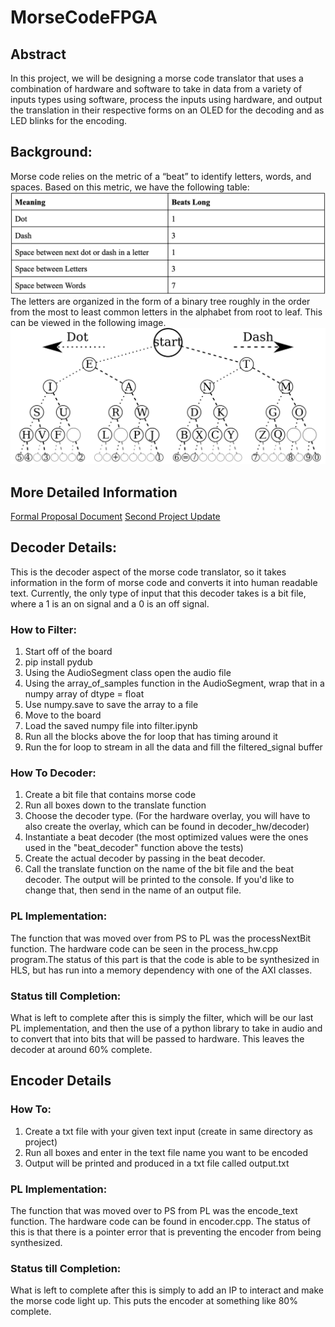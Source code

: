 # MorseCodeFPGA

## Abstract
In this project, we will be designing a morse code translator that uses a combination of hardware and software to take in data from a variety of inputs types using software, process the inputs using hardware, and output the translation in their respective forms on an OLED for the decoding and as LED blinks for the encoding.

## Background:
Morse code relies on the metric of a “beat” to identify letters, words, and spaces. Based on this metric, we have the following table:
![Table of the true beat lengths for a symbol](/read_me_refs/beat_table.png)
The letters are organized in the form of a binary tree roughly in the order from the most to least common letters in the alphabet from root to leaf. This can be viewed in the following image.
![Binary tree of the morse code letters](/read_me_refs/morse_code_translator.png)

## More Detailed Information
[Formal Proposal Document](https://docs.google.com/document/d/1Nj2nfRw68O-NiOnoTTRfmW-j80fDnC_wfzZ5VHfgZU8/edit?usp=sharing)
[Second Project Update](https://docs.google.com/document/d/1_Po3Trma6acqfvD53LwHgvnLtOSarWcZHR8rateOmck/edit?usp=sharing)

## Decoder Details:
This is the decoder aspect of the morse code translator, so it takes information in the form of morse code and
converts it into human readable text. Currently, the only type of input that this decoder takes is a bit file, 
where a 1 is an on signal and a 0 is an off signal. 

### How to Filter:
1) Start off of the board
2) pip install pydub
3) Using the AudioSegment class open the audio file
4) Using the array_of_samples function in the AudioSegment, wrap that in a numpy array of dtype = float
5) Use numpy.save to save the array to a file
6) Move to the board
7) Load the saved numpy file into filter.ipynb
8) Run all the blocks above the for loop that has timing around it
9) Run the for loop to stream in all the data and fill the filtered_signal buffer

### How To Decoder:
1) Create a bit file that contains morse code
2) Run all boxes down to the translate function
3) Choose the decoder type. (For the hardware overlay, you will have to also create the overlay, which can be found in decoder_hw/decoder)
4) Instantiate a beat decoder (the most optimized values were the ones used in the "beat_decoder" function above the tests)
5) Create the actual decoder by passing in the beat decoder.
6) Call the translate function on the name of the bit file and the beat decoder. The output will be printed to the console. If you'd like to change that, then send in the name of an output file.

### PL Implementation:
The function that was moved over from PS to PL was the processNextBit function. The hardware code can be seen in the process_hw.cpp program.The status of this part is that the code is able to be synthesized in HLS, but has run into a memory dependency with one of the AXI classes. 

### Status till Completion:
What is left to complete after this is simply the filter, which will be our last PL implementation, and then the use of a python library to take in audio and to convert that into bits that will be passed to hardware. This leaves the decoder at around 60% complete.

## Encoder Details

### How To:
1) Create a txt file with your given text input (create in same directory as project)
2) Run all boxes and enter in the text file name you want to be encoded
3) Output will be printed and produced in a txt file called output.txt

### PL Implementation:
The function that was moved over to PS from PL was the encode_text function. The hardware code can be found in encoder.cpp. The status of this is that there is a pointer error that is preventing the encoder from being synthesized.

### Status till Completion:
What is left to complete after this is simply to add an IP to interact and make the morse code light up. This puts the encoder at something like 80% complete.
